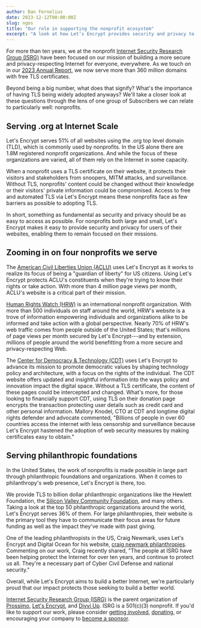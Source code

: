 ```yaml
---
author: Dan Fernelius
date: 2023-12-12T00:00:00Z
slug: ngos
title: "Our role in supporting the nonprofit ecosystem"
excerpt: "A look at how Let’s Encrypt provides security and privacy to public and social benefit organizations."
---
```


For more than ten years, we at the nonprofit [Internet Security Research Group (ISRG)](https://www.abetterinternet.org/) have been focused on our mission of building a more secure and privacy-respecting Internet for everyone, everywhere. As we touch on in our [2023 Annual Report](https://www.abetterinternet.org/documents/2023-ISRG-Annual-Report.pdf), we now serve more than 360 million domains with free TLS certificates.

Beyond being a big number, what does that signify? What's the importance of having TLS being widely adopted anyways? We'll take a closer look at these questions through the lens of one group of Subscribers we can relate to particularly well: nonprofits.

## Serving .org at Internet Scale

Let's Encrypt serves 51% of all websites using the .org top level domain (TLD), which is commonly used by nonprofits. In the US alone there are 1.8M registered nonprofit organizations. And while the focus of these organizations are varied, all of them rely on the Internet in some capacity.

When a nonprofit uses a TLS certificate on their website, it protects their visitors and stakeholders from snoopers, MITM attacks, and surveillance. Without TLS, nonprofits' content could be changed without their knowledge or their visitors' private information could be compromised. Access to free and automated TLS via Let's Encrypt means these nonprofits face as few barriers as possible to adopting TLS.

In short, something as fundamental as security and privacy should be as easy to access as possible. For nonprofits both large and small, Let's Encrypt makes it easy to provide security and privacy for users of their websites, enabling them to remain focused on their missions.

## Zooming in on four nonprofits we serve

The [American Civil Liberties Union (ACLU)](https://www.aclu.org/) uses Let's Encrypt as it works to realize its focus of being a "guardian of liberty" for US citizens. Using Let's Encrypt protects ACLU's constituents when they're trying to know their rights or take action. With more than 4 million page views per month, ACLU's website is a critical part of their mission.

[Human Rights Watch (HRW)](https://www.hrw.org/) is an international nonprofit organization. With more than 500 individuals on staff around the world, HRW's website is a trove of information empowering individuals and organizations alike to be informed and take action with a global perspective. Nearly 70% of HRW's web traffic comes from people outside of the United States; that's millions of page views per month secured by Let's Encrypt---and by extension, millions of people around the world benefitting from a more secure and privacy-respecting Web.

The [Center for Democracy & Technology (CDT)](https://cdt.org/) uses Let's Encrypt to advance its mission to promote democratic values by shaping technology policy and architecture, with a focus on the rights of the individual. The CDT website offers updated and insightful information into the ways policy and innovation impact the digital space. Without a TLS certificate, the content of these pages could be intercepted and changed. What's more, for those looking to financially support CDT, using TLS on their donation page encrypts the transaction protecting user details such as credit card and other personal information. Mallory Knodel, CTO at CDT and longtime digital rights defender and advocate commented, "Billions of people in over 60 countries access the internet with less censorship and surveillance because Let's Encrypt hastened the adoption of web security measures by making certificates easy to obtain."

## Serving philanthropic foundations

In the United States, the work of nonprofits is made possible in large part through philanthropic foundations and organizations. When it comes to philanthropy's web presence, Let's Encrypt is there, too.

We provide TLS to billion dollar philanthropic organizations like the Hewlett Foundation, the [Silicon Valley Community Foundation](https://www.siliconvalleycf.org/), and many others. Taking a look at the top 50 philanthropic organizations around the world, Let's Encrypt serves 36% of them. For large philanthropies, their website is the primary tool they have to communicate their focus areas for future funding as well as the impact they've made with past giving.

One of the leading philanthropists in the US, Craig Newmark, uses Let's Encrypt and Digital Ocean for his website, [craig newmark philanthropies](https://craignewmarkphilanthropies.org/). Commenting on our work, Craig recently shared, "The people at ISRG have been helping protect the Internet for over ten years, and continue to protect us all. They're a necessary part of Cyber Civil Defense and national security."

Overall, while Let's Encrypt aims to build a better Internet, we're particularly proud that our impact protects those seeking to build a better world.

[Internet Security Research Group (ISRG)](https://abetterinternet.org/) is the parent organization of [Prossimo](http://memorysafety.org/), [Let's Encrypt](http://letsencrypt.org/), and [Divvi Up](http://divviup.org/). ISRG is a 501(c)(3) nonprofit. If you'd like to support our work, please consider [getting involved](https://www.abetterinternet.org/getinvolved/), [donating](https://www.abetterinternet.org/donate/), or encouraging your company to [become a sponsor](https://www.abetterinternet.org/sponsor/).
